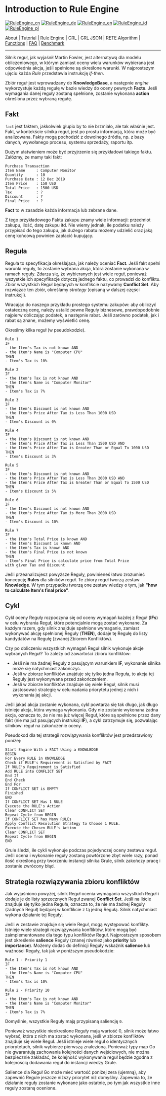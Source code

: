 # Introduction to Rule Engine

[![RuleEngine_cn](https://github.com/yammadev/flag-icons/blob/master/png/CN.png?raw=true)](../cn/RuleEngine_cn.md)
[![RuleEngine_de](https://github.com/yammadev/flag-icons/blob/master/png/DE.png?raw=true)](../de/RuleEngine_de.md)
[![RuleEngine_en](https://github.com/yammadev/flag-icons/blob/master/png/GB.png?raw=true)](../en/RuleEngine_en.md)
[![RuleEngine_id](https://github.com/yammadev/flag-icons/blob/master/png/ID.png?raw=true)](../id/RuleEngine_id.md)
[![RuleEngine_pl](https://github.com/yammadev/flag-icons/blob/master/png/PL.png?raw=true)](../pl/RuleEngine_pl.md)

[About](About_pl.md) | [Tutorial](Tutorial_pl.md) | [Rule Engine](RuleEngine_pl.md) | [GRL](GRL_pl.md) | [GRL JSON](GRL_JSON_pl.md) | [RETE Algorithm](RETE_pl.md) | [Functions](Function_pl.md) | [FAQ](FAQ_pl.md) | [Benchmark](Benchmarking_pl.md)

---

Silnik reguł, jak wyjaśnił Martin Fowler, jest alternatywą dla modelu obliczeniowego, w którym zamiast oceny wielu warunków wybierana jest odpowiednia akcja, jeśli spełnione są określone warunki. W najprostszym ujęciu każda *Rule* przedstawia instrukcję *if-then*.

Zbiór reguł jest wprowadzany do **KnowledgeBase**, a następnie *engine* wykorzystuje każdą regułę w bazie wiedzy do oceny pewnych **Facts**. Jeśli wymagania danej reguły zostaną spełnione, zostanie wykonana **action** określona przez wybraną regułę.

## Fakt

`fact` jest faktem, jakkolwiek głupio by to nie brzmiało, ale tak właśnie jest. Fakt, w kontekście silnika reguł, jest po prostu informacją, która może być analizowana. Fakty mogą pochodzić z dowolnego źródła, np. z bazy danych, wywołanego procesu, systemu sprzedaży, raportu itp.

Dużym ułatwieniem może być przyjrzenie się przykładowi takiego faktu. Załóżmy, że mamy taki fakt:

```Text
Purchase Transaction
Item Name     : Computer Monitor
Quantity      : 10
Purchase Date : 12 Dec 2019
Item Price    : 150 USD
Total Price   : 1500 USD
Tax           : ?
Discount      : ?
Final Price   : ?
```

**Fact** to w zasadzie każda informacja lub zebrane dane.

Z tego przykładowego Faktu zakupu znamy wiele informacji: przedmiot zakupu, ilość, datę zakupu itd. Nie wiemy jednak, ile podatku należy przypisać do tego zakupu, jak dużego rabatu możemy udzielić oraz jaką cenę końcową powinien zapłacić kupujący.

## Reguła

Reguła to specyfikacja określająca, jak należy oceniać **Fact**. Jeśli fakt spełni warunki reguły, to zostanie wybrana akcja, która zostanie wykonana w ramach reguły. Zdarza się, że wybieranych jest wiele reguł, ponieważ wszystkie ich specyfikacje dotyczą jednego faktu, co prowadzi do konfliktu. Zbiór wszystkich Reguł będących w konflikcie nazywamy **Conflict Set**. Aby rozwiązać ten zbiór, określamy *strategy* (opisaną w dalszej części instrukcji).

Wracając do naszego przykładu prostego systemu zakupów: aby obliczyć ostateczną cenę, należy ustalić pewne Reguły biznesowe, prawdopodobnie najpierw obliczając podatek, a następnie rabat. Jeśli zarówno podatek, jak i rabat są znane, możemy wyświetlić cenę.

Określmy kilka reguł (w pseudokodzie).

```text
Rule 1
IF
- the Item's Tax is not known AND
- the Item's Name is "Computer CPU"
THEN
- Item's Tax is 10%

Rule 2
IF
- the Item's Tax is not known AND
- the Item's Name is "Computer Monitor"
THEN
- Item's Tax is 7%

Rule 3
IF
- the Item's Discount is not known AND
- the Item's Price After Tax is Less Than 1000 USD
THEN
- Item's Discount is 0%

Rule 4
IF
- the Item's Discount is not known AND
- the Item's Price After Tax is Less Than 1500 USD AND
- the Item's Price After Tax is Greater Than or Equal To 1000 USD
THEN
- Item's Discount is 3%

Rule 5
IF
- the Item's Discount is not known AND
- the Item's Price After Tax is Less Than 2000 USD AND
- the Item's Price After Tax is Greater Than or Equal To 1500 USD
THEN
- Item's Discount is 5%

Rule 6
IF
- the Item's Discount is not known AND
- the Item's Price After Tax is More Than 2000 USD
THEN
- Item's Discount is 10%

Rule 7
IF
- the Item's Total Price is known AND
- the Item's Discount is known AND
- the Item's Tax is known AND
- the Item's Final Price is not known
THEN
- Item's Final Price is calculate price from Total Price
with given Tax and Discount
```

Jeśli przeanalizujesz powyższe Reguły, powinieneś łatwo zrozumieć koncepcję **Rules** dla silników reguł. Te zbiory reguł tworzą zestaw **Knowledge**. W tym przypadku tworzą one zestaw wiedzy o tym, jak **"how to calculate Item's final price"**.

## Cykl

Cykl oceny Reguły rozpoczyna się od oceny wymagań każdej z Reguł (**IFs**) w celu wybrania Reguł, które potencjalnie mogą zostać wykonane. Za każdym razem, gdy silnik znajduje spełnione wymaganie, zamiast wykonywać akcję spełnionej Reguły (**THEN**), dodaje tę Regułę do listy kandydatów na Regułę (zwanej Zbiorem Konfliktów).

Czy po obliczeniu wszystkich wymagań Reguł silnik wykonuje akcje wybranych Reguł?
To zależy od zawartości zbioru konfliktów:

* Jeśli nie ma żadnej Reguły z pasującym warunkiem **IF**, wykonanie silnika może się natychmiast zakończyć.
* Jeśli w zbiorze konfliktów znajduje się tylko jedna Reguła, to akcja tej Reguły jest wykonywana przed zakończeniem.
* Jeśli w zbiorze konfliktów znajduje się wiele Reguł, silnik musi zastosować strategię w celu nadania priorytetu jednej z nich i wykonania jej akcji.

Jeśli jakaś akcja zostanie wykonana, cykl powtarza się tak długo, jak długo istnieje akcja, która wymaga wykonania. Gdy nie zostanie wykonana żadna akcja, oznacza to, że nie ma już więcej Reguł, które są spełnione przez dany fakt (nie ma już pasujących instrukcji **IF**), a cykl zatrzymuje się, pozwalając silnikowi reguł na zakończenie oceny.

Pseudokod dla tej strategii rozwiązywania konfliktów jest przedstawiony poniżej:

```text
Start Engine With a FACT Using a KNOWLEDGE
BEGIN
For Every RULE in KNOWLEDGE
Check if RULE's Requirement is Satisfied by FACT
If RULE's Requirement is Satisfied
Add RULE into CONFLICT SET
End If
End Check
End For
If CONFLICT SET is EMPTY
Finished
END
If CONFLICT SET Has 1 RULE
Execute the RULE's Action
Clear CONFLICT SET
Repeat Cycle from BEGIN
If CONFLICT SET has Many RULEs
Apply Conflict Resolution Strategy to Choose 1 RULE.
Execute the Chosen RULE's Action
Clear CONFLICT SET
Repeat Cycle from BEGIN
END
```

Grule śledzi, ile cykli wykonuje podczas pojedynczej oceny zestawu reguł.
Jeśli ocena i wykonanie reguły zostaną powtórzone zbyt wiele razy, ponad ilość określoną przy tworzeniu instancji silnika Grule, silnik zakończy pracę i zostanie zwrócony błąd.

## Strategia rozwiązywania zbioru konfliktów

Jak wyjaśniono powyżej, silnik Reguł ocenia wymagania wszystkich Reguł i dodaje je do listy sprzecznych Reguł zwanej **Conflict Set**. Jeśli na liście znajduje się tylko jedna Reguła, oznacza to, że nie ma żadnej Reguły (żadnych Reguł) będącej w konflikcie z tą jedną Regułą. Silnik natychmiast wykona działanie tej Reguły.

Jeśli w zestawie znajduje się wiele Reguł, mogą występować konflikty. Istnieje wiele strategii rozwiązywania konfliktów, które mogą być zaimplementowane dla tego typu konfliktów Reguł. Najprostszym sposobem jest określenie **salience** Reguły (znanej również jako **priority** lub **importance**). Możemy dodać do definicji Reguły wskaźnik **salience** lub ważności Reguły, tak jak w poniższym pseudokodzie:

```text
Rule 1 - Priority 1
IF
- the Item's Tax is not known AND
- the Item's Name is "Computer CPU"
THEN
- Item's Tax is 10%

Rule 2 - Priority 10
IF
- the Item's Tax is not known AND
- the Item's Name is "Computer Monitor"
THEN
- Item's Tax is 7%
```

Domyślnie, wszystkie Reguły mają przypisaną saliencję `0`.

Ponieważ wszystkie nieokreślone Reguły mają wartość 0, silnik może łatwo wybrać, która z nich ma zostać wykonana, jeśli w zbiorze konfliktów znajduje się wiele Reguł. Jeśli istnieje wiele reguł o identycznych priorytetach, silnik wybierze pierwszą znalezioną. Ponieważ typy map Go nie gwarantują zachowania kolejności danych wejściowych, nie można bezpiecznie zakładać, że kolejność wykonywania reguł będzie zgodna z kolejnością dodawania reguł do instancji wiedzy Grule.

Salience dla Reguł Go może mieć wartość poniżej zera (ujemną), aby zapewnić Regule jeszcze niższy priorytet niż domyślny. Zapewnia to, że działanie reguły zostanie wykonane jako ostatnie, po tym jak wszystkie inne reguły zostaną ocenione.